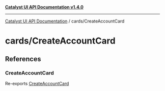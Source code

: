 [**Catalyst UI API Documentation v1.4.0**](../../README.md)

---

[Catalyst UI API Documentation](../../README.md) / cards/CreateAccountCard

# cards/CreateAccountCard

## References

### CreateAccountCard

Re-exports [CreateAccountCard](CreateAccountCard/functions/CreateAccountCard.md)
